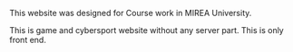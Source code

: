 This website was designed for Course work in MIREA University.

This is game and cybersport website without any server part. This is only front end.

